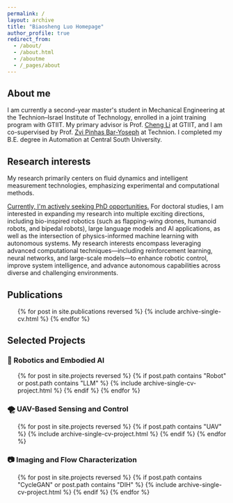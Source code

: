```yaml
---
permalink: /
layout: archive
title: "Biaosheng Luo Homepage"
author_profile: true
redirect_from: 
  - /about/
  - /about.html
  - /aboutme
  - /_pages/about
---
```


## About me
<!-- I am currently a second-year master student at GTIIT, supervised by Prof. [Cheng Li](https://sites.gtiit.edu.cn/cligroup/), with Prof. Zvi Pinhas Bar-Yoseph serving as my co-supervisor at Technion. I completed my B.E. degree in Automation at Central South University. -->

I am currently a second-year master's student in Mechanical Engineering at the Technion–Israel Institute of Technology, enrolled in a joint training program with GTIIT. My primary advisor is Prof. [Cheng Li](https://sites.gtiit.edu.cn/cligroup/) at GTIIT, and I am co-supervised by Prof. [Zvi Pinhas Bar-Yoseph](https://meeng.technion.ac.il/en/member/zvi-pinhas-bar-yoseph/) at Technion. I completed my B.E. degree in Automation at Central South University.

<!-- My research focuses on developing UAV-based platforms for simultaneous wind and particle measurements in the atmospheric boundary layer. -->

## Research interests
<!-- My research primarily centers on fluid dynamics and intelligent measurement technologies, emphasizing experimental and computational methods. 

Previously, I conducted research on particle segregation phenomena in fluidized beds, where I developed a non-intrusive characterization approach combining image segmentation techniques with deep learning (VGG19 classifier). This method effectively addresses challenges associated with invasive measurement techniques and has been published in Chemical Engineering Journal. Additionally, I contributed to designing and developing a UAV-based integrated measurement platform capable of simultaneous wind speed and particle data collection at altitudes up to 1000 meters, published in Experiments in Fluids and presented at the APS Conference in 2023.

Currently, my ongoing research includes:

1. Implementing a deep generative diffusion model aimed at correcting UAV-derived wind speed measurements, with preliminary outcomes leading to a patent application.
2. Employing Physics-Informed Neural Networks (PINN) for reconstructing wind fields from sparse UAV observations, validated through field experiments.

For doctoral studies, I plan to extend my research into robotics, focusing on bio-inspired robots such as flapping-wing drones and humanoid robots. My objective is to incorporate physics-informed reinforcement learning techniques to enhance robotic control, efficiency, and autonomy in complex environments. -->
My research primarily centers on fluid dynamics and intelligent measurement technologies, emphasizing experimental and computational methods.

<u>Currently, I'm actively seeking PhD opportunities.</u> For doctoral studies, I am interested in expanding my research into multiple exciting directions, including bio-inspired robotics (such as flapping-wing drones, humanoid robots, and bipedal robots), large language models and AI applications, as well as the intersection of physics-informed machine learning with autonomous systems. My research interests encompass leveraging advanced computational techniques—including reinforcement learning, neural networks, and large-scale models—to enhance robotic control, improve system intelligence, and advance autonomous capabilities across diverse and challenging environments. 

<!-- <u>I am currently seeking PhD positions</u> and welcome opportunities in any of the following areas, each of which could form the basis of my doctoral research:

- **Bio-inspired robotics** (e.g. flapping-wing drones, humanoid and bipedal robots)  
- **Large language models & AI applications**  
- **Physics-informed machine learning for autonomous systems**  

My goal is to leverage advanced computational methods—reinforcement learning, deep neural networks, and large-scale modeling—to push the frontiers of robotic control and autonomy. I would be delighted to collaborate with a professor working in any of these fields.   -->


## Publications
<ul>{% for post in site.publications reversed %}
{% include archive-single-cv.html %}
{% endfor %}</ul>

## Selected Projects

### 🧠 Robotics and Embodied AI
<ul>{% for post in site.projects reversed %}
<!-- {% if post.title contains "Large Language Model" or post.title contains "Reinforcement Learning" %} -->
{% if post.path contains "Robot" or post.path contains "LLM" %}
{% include archive-single-cv-project.html %}
{% endif %}
{% endfor %}</ul>

### 🌪️ UAV-Based Sensing and Control
<ul>{% for post in site.projects reversed %}
{% if post.path contains "UAV" %}
{% include archive-single-cv-project.html %}
{% endif %}
{% endfor %}</ul>

### 📷 Imaging and Flow Characterization
<ul>{% for post in site.projects reversed %}
{% if post.path contains "CycleGAN" or post.path contains "DIH" %}
{% include archive-single-cv-project.html %}
{% endif %}  
{% endfor %}</ul>